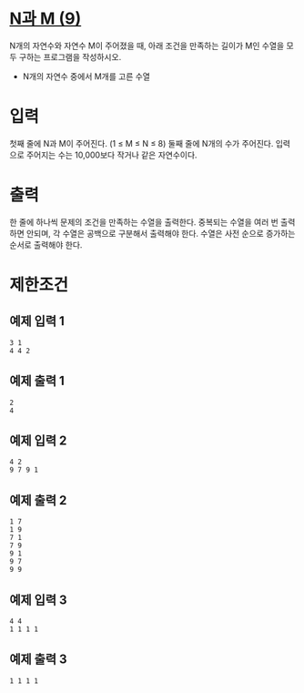 # [N과 M (9)](https://www.acmicpc.net/problem/15663)

N개의 자연수와 자연수 M이 주어졌을 때, 아래 조건을 만족하는 길이가 M인 수열을 모두 구하는 프로그램을 작성하시오.

- N개의 자연수 중에서 M개를 고른 수열

# 입력


첫째 줄에 N과 M이 주어진다. (1 ≤ M ≤ N ≤ 8)
둘째 줄에 N개의 수가 주어진다. 입력으로 주어지는 수는 10,000보다 작거나 같은 자연수이다.

# 출력


한 줄에 하나씩 문제의 조건을 만족하는 수열을 출력한다. 중복되는 수열을 여러 번 출력하면 안되며, 각 수열은 공백으로 구분해서 출력해야 한다.
수열은 사전 순으로 증가하는 순서로 출력해야 한다.

# 제한조건



## 예제 입력 1

```
3 1
4 4 2
```

## 예제 출력 1

```
2
4
```

## 예제 입력 2

```
4 2
9 7 9 1
```

## 예제 출력 2

```
1 7
1 9
7 1
7 9
9 1
9 7
9 9
```

## 예제 입력 3

```
4 4
1 1 1 1
```

## 예제 출력 3

```
1 1 1 1
```

